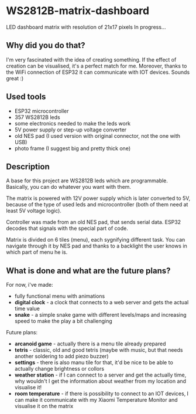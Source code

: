 # WS2812B-matrix-dashboard
LED dashboard matrix with resolution of 21x17 pixels
In progress...

## Why did you do that?
I'm very fascinated with the idea of creating something. If the effect of creation can be visualised, it's a perfect match for me.
Moreover, thanks to the WiFi connection of ESP32 it can communicate with IOT devices. Sounds great :)

## Used tools
- ESP32 microcontroller
- 357 WS2812B leds
- some electronics needed to make the leds work
- 5V power supply or step-up voltage converter
- old NES pad (I used version with original connector, not the one with USB)
- photo frame (I suggest big and pretty thick one)

## Description
A base for this project are WS2812B leds which are programmable. Basically, you can do whatever you want with them.

The matrix is powered with 12V power supply which is later converted to 5V, because of the type of used leds and microcontroller (both of them need at least 5V voltage logic).

Controller was made from an old NES pad, that sends serial data. ESP32 decodes that signals with the special part of code.

Matrix is divided on 6 tiles (menu), each sygnifying different task. You can navigate through it by NES pad and thanks to a backlight the user knows in which part of menu he is.

## What is done and what are the future plans?
For now, i've made:
- fully functional menu with animations
- **digital clock** - a clock that connects to a web server and gets the actual time value
- **snake** - a simple snake game with different levels/maps and increasing speed to make the play a bit challenging

Future plans:
- **arcanoid game** - actually there is a menu tile already prepared
- **tetris** - classic, old and good tetris (maybe with music, but that needs another soldering to add piezo buzzer)
- **settings** - there is also manu tile for that, it'd be nice to be able to actually change brightness or collors
- **weather station** - if I can connect to a server and get the actually time, why wouldn't I get the information about weather from my location and visualise it!
- **room temperature** - if there is possibility to connect to an IOT devices, I can make it communicate with my Xiaomi Temperature Monitor and visualise it on the matrix
